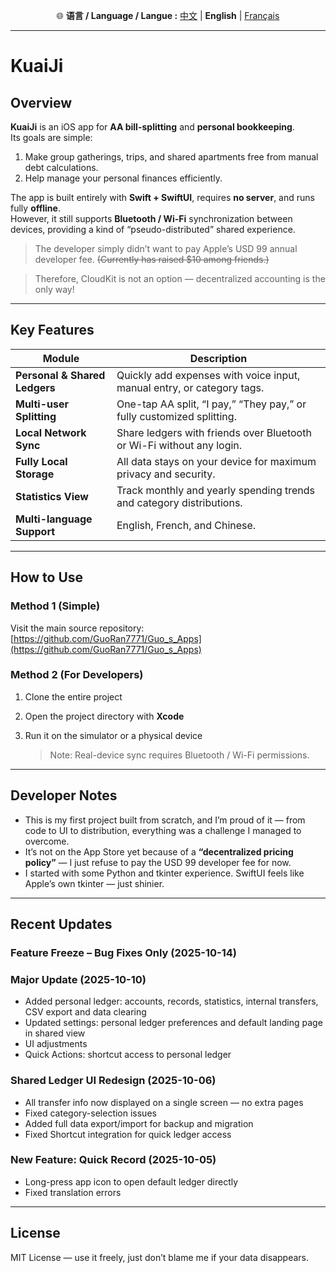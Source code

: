 <p align="center">
  🌐 <b>语言 / Language / Langue :</b>
  <a href="README_CN.md">中文</a> |
  <b>English</b> |
  <a href="README_FR.md">Français</a>
</p>

---
# KuaiJi  

## Overview

**KuaiJi** is an iOS app for **AA bill-splitting** and **personal bookkeeping**.  
Its goals are simple:  
1. Make group gatherings, trips, and shared apartments free from manual debt calculations.  
2. Help manage your personal finances efficiently.

The app is built entirely with **Swift + SwiftUI**, requires **no server**, and runs fully **offline**.  
However, it still supports **Bluetooth / Wi-Fi** synchronization between devices, providing a kind of “pseudo-distributed” shared experience.  
> The developer simply didn’t want to pay Apple’s USD 99 annual developer fee. ~~(Currently has raised $10 among friends.)~~

> Therefore, CloudKit is not an option — decentralized accounting is the only way!

---

## Key Features

| Module | Description |
|---------|--------------|
| **Personal & Shared Ledgers** | Quickly add expenses with voice input, manual entry, or category tags. |
| **Multi-user Splitting** | One-tap AA split, “I pay,” “They pay,” or fully customized splitting. |
| **Local Network Sync** | Share ledgers with friends over Bluetooth or Wi-Fi without any login. |
| **Fully Local Storage** | All data stays on your device for maximum privacy and security. |
| **Statistics View** | Track monthly and yearly spending trends and category distributions. |
| **Multi-language Support** | English, French, and Chinese. |

---

## How to Use

### Method 1 (Simple)
Visit the main source repository:  
[https://github.com/GuoRan7771/Guo_s_Apps](https://github.com/GuoRan7771/Guo_s_Apps)

### Method 2 (For Developers)

1. Clone the entire project  
2. Open the project directory with **Xcode**  
3. Run it on the simulator or a physical device  

   > Note: Real-device sync requires Bluetooth / Wi-Fi permissions.

---

## Developer Notes

* This is my first project built from scratch, and I’m proud of it — from code to UI to distribution, everything was a challenge I managed to overcome.  
* It’s not on the App Store yet because of a **“decentralized pricing policy”** — I just refuse to pay the USD 99 developer fee for now.  
* I started with some Python and tkinter experience. SwiftUI feels like Apple’s own tkinter — just shinier.

---

## Recent Updates

### Feature Freeze – Bug Fixes Only (2025-10-14)

### Major Update (2025-10-10)

 - Added personal ledger: accounts, records, statistics, internal transfers, CSV export and data clearing  
 - Updated settings: personal ledger preferences and default landing page in shared view  
 - UI adjustments  
 - Quick Actions: shortcut access to personal ledger

### Shared Ledger UI Redesign (2025-10-06)

 - All transfer info now displayed on a single screen — no extra pages  
 - Fixed category-selection issues  
 - Added full data export/import for backup and migration  
 - Fixed Shortcut integration for quick ledger access  

### New Feature: Quick Record (2025-10-05)

 - Long-press app icon to open default ledger directly  
 - Fixed translation errors  

---

## License

MIT License — use it freely, just don’t blame me if your data disappears.
